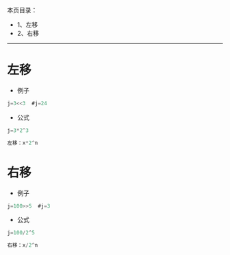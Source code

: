 本页目录：
- 1、左移
- 2、右移

***

# 左移

- 例子

```c
j=3<<3  #j=24
```

- 公式

```c
j=3*2^3

左移：x*2^n
```

# 右移

- 例子

```c
j=100>>5  #j=3
```

- 公式

```c
j=100/2^5

右移：x/2^n
```
